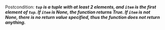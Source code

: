 Postcondition: ***`tup` is a tuple with at least 2 elements, and `item` is the first element of `tup`. If `item` is None, the function returns True. If `item` is not None, there is no return value specified, thus the function does not return anything.***